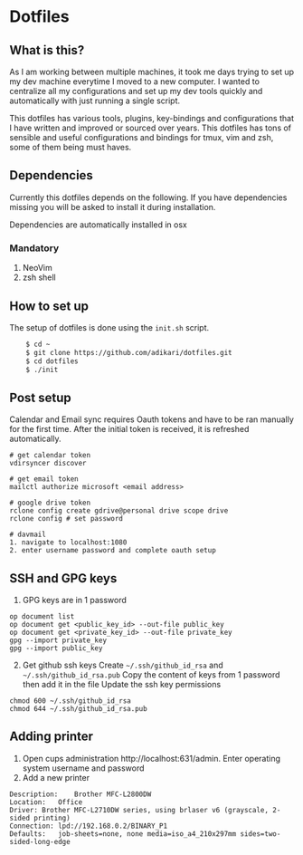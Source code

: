 # Dotfiles

## What is this?

As I am working between multiple machines, it took me days trying to set up my dev machine everytime I moved to a new computer. I wanted to centralize all my configurations and set up my dev tools quickly and automatically with just running a single script.

This dotfiles has various tools, plugins, key-bindings and configurations that I have written and improved or sourced over years. This dotfiles has tons of sensible and useful configurations and bindings for tmux, vim and zsh, some of them being must haves.

## Dependencies

Currently this dotfiles depends on the following. If you have dependencies missing you will be asked to install it during installation.

Dependencies are automatically installed in osx

### Mandatory

1. NeoVim
2. zsh shell

## How to set up

The setup of dotfiles is done using the `init.sh` script.

```sh
    $ cd ~
    $ git clone https://github.com/adikari/dotfiles.git
    $ cd dotfiles
    $ ./init
```

## Post setup

Calendar and Email sync requires Oauth tokens and have to be ran manually for the first time. After the initial token is received, it is refreshed automatically.

```
# get calendar token
vdirsyncer discover

# get email token
mailctl authorize microsoft <email address>

# google drive token
rclone config create gdrive@personal drive scope drive
rclone config # set password

# davmail
1. navigate to localhost:1080
2. enter username password and complete oauth setup
```

## SSH and GPG keys

1. GPG keys are in 1 password

```
op document list
op document get <public_key_id> --out-file public_key
op document get <private_key_id> --out-file private_key
gpg --import private_key
gpg --import public_key
```

2. Get github ssh keys
Create `~/.ssh/github_id_rsa` and `~/.ssh/github_id_rsa.pub`
Copy the content of keys from 1 password then add it in the file
Update the ssh key permissions

```
chmod 600 ~/.ssh/github_id_rsa
chmod 644 ~/.ssh/github_id_rsa.pub
```

## Adding printer

1. Open cups administration http://localhost:631/admin. Enter operating system username and password
2. Add a new printer

```
Description:	Brother MFC-L2800DW
Location:	Office
Driver:	Brother MFC-L2710DW series, using brlaser v6 (grayscale, 2-sided printing)
Connection:	lpd://192.168.0.2/BINARY_P1
Defaults:	job-sheets=none, none media=iso_a4_210x297mm sides=two-sided-long-edge
```
